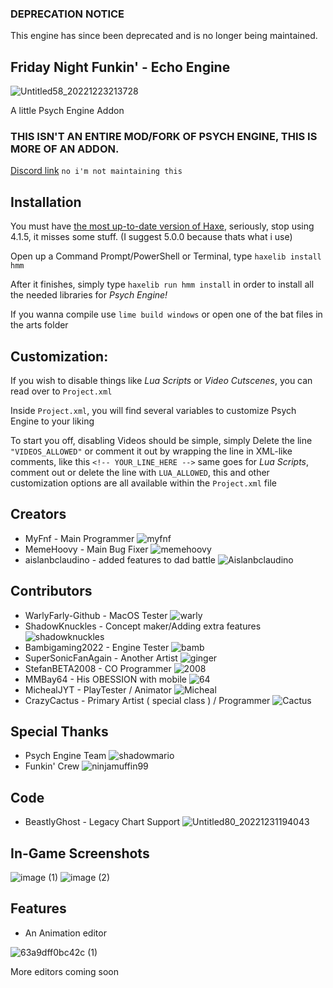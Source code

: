 ### DEPRECATION NOTICE

This engine has since been deprecated and is no longer being maintained.

## Friday Night Funkin' - Echo Engine

![Untitled58_20221223213728](https://user-images.githubusercontent.com/113801267/209418486-a3782277-29f5-49d6-8396-bde34694e8d1.png)

A little Psych Engine Addon

### THIS ISN'T AN ENTIRE MOD/FORK OF PSYCH ENGINE, THIS IS MORE OF AN ADDON.

[Discord link](https://discord.gg/h7zvcMe2) `no i'm not maintaining this`

## Installation
You must have [the most up-to-date version of Haxe](https://haxe.org/download/), seriously, stop using 4.1.5, it misses some stuff. (I suggest 5.0.0 because thats what i use)

Open up a Command Prompt/PowerShell or Terminal, type `haxelib install hmm`

After it finishes, simply type `haxelib run hmm install` in order to install all the needed libraries for *Psych Engine!*

If you wanna compile use `lime build windows` or open one of the bat files in the arts folder
## Customization:
If you wish to disable things like *Lua Scripts* or *Video Cutscenes*, you can read over to `Project.xml`

Inside `Project.xml`, you will find several variables to customize Psych Engine to your liking

To start you off, disabling Videos should be simple, simply Delete the line `"VIDEOS_ALLOWED"` or comment it out by wrapping the line in XML-like comments, like this `<!-- YOUR_LINE_HERE -->`
same goes for *Lua Scripts*, comment out or delete the line with `LUA_ALLOWED`, this and other customization options are all available within the `Project.xml` file

## Creators

* MyFnf - Main Programmer ![myfnf](https://user-images.githubusercontent.com/113801267/210158210-2bce0473-47f9-4896-944d-a74fe33ebf14.png)
* MemeHoovy - Main Bug Fixer ![memehoovy](https://user-images.githubusercontent.com/113801267/210158222-33c4c26c-d1b0-46cc-a9bb-3dbfd92487d0.png)
* aislanbclaudino - added features to dad battle ![Aislanbclaudino](https://user-images.githubusercontent.com/113801267/210158226-632b8036-c2a2-482b-9c88-bc2dbd0b82bf.png)


## Contributors

* WarlyFarly-Github - MacOS Tester ![warly](https://user-images.githubusercontent.com/113801267/210158215-9b2532f7-d16b-4abb-b350-638304bb245d.png)
* ShadowKnuckles - Concept maker/Adding extra features ![shadowknuckles](https://user-images.githubusercontent.com/113801267/210158233-fb45a9be-2cc5-49af-a478-a8df3bf7c937.png)
* Bambigaming2022 - Engine Tester ![bamb](https://user-images.githubusercontent.com/113801267/210158234-3ac23819-bd0c-4da5-aa27-69b58b5ed852.png)
* SuperSonicFanAgain - Another Artist ![ginger](https://user-images.githubusercontent.com/113801267/210158245-18967322-bb11-4bc9-86ed-091a3b233605.png)
* StefanBETA2008 - CO Programmer ![2008](https://user-images.githubusercontent.com/113801267/210158247-bcb8f0b6-5ffc-4346-9c3d-90099ad0ba1f.png)
* MMBay64 - His OBESSION with mobile ![64](https://user-images.githubusercontent.com/113801267/210173088-67f4b914-c576-4fdd-b842-fa02fdb3755b.png)
* MichealJYT - PlayTester / Animator ![Micheal](https://user-images.githubusercontent.com/113801267/210197877-0ed00c00-b8d1-4596-aba8-7f63d3104bc9.png)
* CrazyCactus - Primary Artist ( special class ) / Programmer ![Cactus](https://user-images.githubusercontent.com/113801267/210425315-c79c9e8e-d882-402c-9141-0aa9e0c84c29.png)


## Special Thanks

* Psych Engine Team ![shadowmario](https://user-images.githubusercontent.com/113801267/210258473-d5a2d21d-1155-4af0-8edc-a42259324b2f.png)
* Funkin' Crew  ![ninjamuffin99](https://user-images.githubusercontent.com/113801267/210258508-f65f1fc9-56a2-4109-9dc1-087635da6572.png)


## Code

* BeastlyGhost - Legacy Chart Support ![Untitled80_20221231194043](https://user-images.githubusercontent.com/113801267/210158322-5e2b8453-8565-4a16-87cd-fd61d6d0494c.png)


## In-Game Screenshots

![image (1)](https://user-images.githubusercontent.com/113801267/209573981-8af51dbc-8ce0-434f-9203-b97e9450bca4.png)
![image (2)](https://user-images.githubusercontent.com/113801267/209573984-24a08e78-7254-477d-a770-bf4356351a43.png)


## Features

- An Animation editor

![63a9dff0bc42c (1)](https://user-images.githubusercontent.com/113801267/210151762-cf59b632-fe6d-436d-ac34-bdaaff7cd345.jpg)

More editors coming soon
